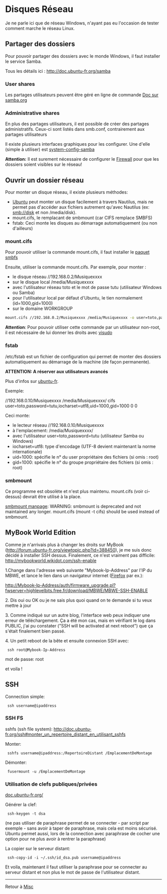 # Disques Réseau

Je ne parle ici que de réseau Windows, n'ayant pas eu l'occasion de
tester comment marche le réseau Linux.

## Partager des dossiers

Pour pouvoir partager des dossiers avec le monde Windows, il faut
installer le service Samba.

Tous les détails ici : <http://doc.ubuntu-fr.org/samba>

### User shares

Les partages utilisateurs peuvent être géré en ligne de commande [Doc
sur
samba.org](http://samba.org/samba/docs/man/manpages-3/smb.conf.5.html)

### Administrative shares

En plus des partages utilisateurs, il est possible de créer des partages
administratifs. Ceux-ci sont listés dans smb.conf, contrairement aux
partages utilisateurs

Il existe plusieurs interfaces graphiques pour les configurer. Une
d'elle (simple à utiliser) est
[system-config-samba](http://doc.ubuntu-fr.org/system-config-samba)

**Attention:** Il est surement nécessaire de configurer le
[Firewall](Programmes.md#administration)
pour que les dossiers soient visibles sur le réseau!

## Ouvrir un dossier réseau

Pour monter un disque réseau, il existe plusieurs méthodes:

- [Ubuntu](Ubuntu) peut monter un disque facilement à travers
  Nautilus, mais ne permet pas d'accéder aux fichiers autrement qu'avec
  Nautilus (ex: <smb://disk> et non /media/disk).
- mount.cifs, le remplacant de smbmount (car CIFS remplace SMBFS)
- fstab: Ceci monte les disques au démarrage automatiquement (ou non
  d'ailleurs)

### mount.cifs

Pour pouvoir utiliser la commande mount.cifs, il faut installer le
[paquet](Paquet) [smbfs](apt:smbfs)

Ensuite, utiliser la commande mount.cifs. Par exemple, pour monter :

- le disque réseau //192.168.0.2/Musiquexxxx
- sur le disque local /media/Musiquexxxx
- avec l'utilisateur réseau toto et le mot de passe tutu (utilisateur
  Windows ou Samba)
- pour l'utilisateur local par défaut d'Ubuntu, le tien normalement
  (id=1000,gid=1000)
- sur le domaine WORKGROUP

```sh
mount.cifs //192.168.0.2/Musiquexxxx /media/Musiquexxxx -o user=toto,password=tutu,id=1000,gid=1000,domain=WORKGROUP,iocharset=utf8
```

**Attention**: Pour pouvoir utiliser cette commande par un utilisateur
non-root, il est nécessaire de lui donner les droits avec
[visudo](Système.md#sudo)

### fstab

/etc/fstab est un fichier de configuration qui permet de monter des
dossiers automatiquement au démarrage de la machine (de façon
permanente).

**ATTENTION: A réserver aux utilisateurs avancés**

Plus d'infos sur [ubuntu-fr](http://doc.ubuntu-fr.org/mount_fstab).

Exemple:

//192.168.0.10/Musiquexxxx /media/Musiquexxxx/ cifs
user=toto,password=tutu,iocharset=utf8,uid=1000,gid=1000 0 0

Ceci monte:

- le lecteur réseau //192.168.0.10/Musiquexxxx
- à l'emplacement: /media/Musiquexxxx/
- avec l'utilisateur user=toto,password=tutu (utilisateur Samba ou
  Windows)
- iocharset=utf8: type d'encodage (UTF-8 devient maintenant la norme
  internationale)
- uid=1000: spécifie le n° du user propriétaire des fichiers (si omis :
  root)
- gid=1000: spécifie le n° du groupe propriétaire des fichiers (si omis
  : root)

### smbmount

Ce programme est obsolète et n'est plus maintenu. mount.cifs (voir
ci-dessus) devrait être utilisé à la place.

[smbmount
manpage](http://manpages.ubuntu.com/manpages/gutsy/man8/smbmount.8.html):
WARNING: smbmount is deprecated and not maintained any longer.
mount.cifs (mount -t cifs) should be used instead of smbmount.

## MyBook World Edition

Comme je n'arrivais plus à changer les droits sur MyBook
(http://forum.ubuntu-fr.org/viewtopic.php?id=388450), je me suis donc
décidé à installer SSH dessus. Finalement, ce n'est vraiment pas
difficile: <http://mybookworld.wikidot.com/ssh-enable>

1.Change dans l'adresse web suivante "Mybook-Ip-Address" par l'IP du
MBWE, et lance le lien dans un navigateur internet
([Firefox](Firefox) par ex.):

<http://Mybook-Ip-Address/auth/firmware_upgrade.pl?fwserver=highlevelbits.free.fr/download/MBWE/MBWE-SSH-ENABLE>

2\. Dis oui ou OK ou je ne sais plus quoi quand on te demande si tu veux
mettre à jour

3\. Comme indiqué sur un autre blog, l'interface web peux indiquer une
erreur de téléchargement. Ça a été mon cas, mais en vérifiant le log
dans PUBLIC, j'ai pu constater ("SSH will be activated at next reboot")
que ça s'était finalement bien passé.

4\. Un petit reboot de la bête et ensuite connexion SSH avec:

     ssh root@Mybook-Ip-Address

mot de passe: root

et voila !

## SSH

Connection simple:

     ssh username@ipaddress

### SSH FS

sshfs (ssh file system):
<http://doc.ubuntu-fr.org/ssh#monter_un_repertoire_distant_en_utilisant_sshfs>

Monter:

     sshfs username@ipaddress:/RepertoireDistant /EmplacementDeMontage

Démonter:

     fusermount -u /EmplacementDeMontage

### Utilisation de clefs publiques/privées

[doc.ubuntu-fr.org/](https://doc.ubuntu-fr.org/ssh#authentification_par_un_systeme_de_cles_publiqueprivee)

Générer la clef:

     ssh-keygen -t dsa

(ne pas utiliser de paraphrase permet de se connecter - par script par
exemple - sans avoir à taper de paraphrase, mais cela est moins
sécurisé. Ubuntu permet aussi, lors de la connection avec paraphrase de
cocher une option pour ne plus avoir à rentrer la paraphrase)

La copier sur le serveur distant:

     ssh-copy-id -i ~/.ssh/id_dsa.pub username@ipaddress

Et voila, maintenant il faut utiliser la paraphrase pour se connecter au
serveur distant et non plus le mot de passe de l'utilisateur distant.

------------------------------------------------------------------------

Retour à [Misc](Misc)
